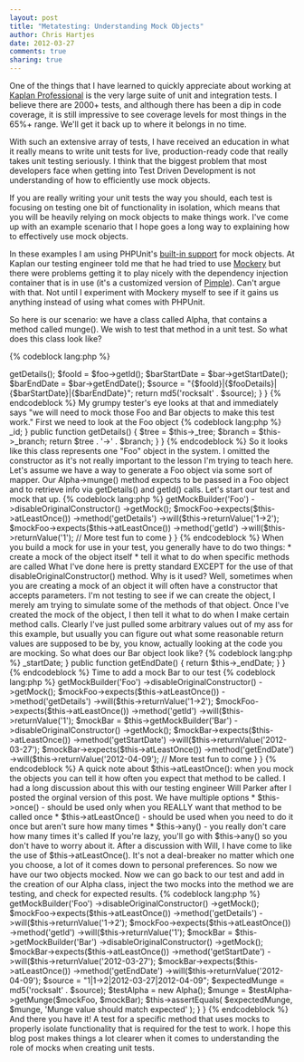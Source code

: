 ```yaml
---
layout: post
title: "Metatesting: Understanding Mock Objects" 
author: Chris Hartjes
date: 2012-03-27
comments: true 
sharing: true 
---
```

One of the things that I have learned to quickly appreciate about working at
[Kaplan Professional](http://kaplanprofessional.com) is the very large suite
of unit and integration tests. I believe there are 2000+ tests, and although
there has been a dip in code coverage, it is still impressive to see coverage
levels for most things in the 65%+ range. We'll get it back up to where it
belongs in no time.

With such an extensive array of tests, I have received an education in what
it really means to write unit tests for live, production-ready code that really
takes unit testing seriously. I think that the biggest problem that most
developers face when getting into Test Driven Development is not understanding
of how to efficiently use mock objects.

If you are really writing your unit tests the way you should, each test is
focusing on testing one bit of functionality in isolation, which means that
you will be heavily relying on mock objects to make things work. I've come
up with an example scenario that I hope goes a long way to explaining how
to effectively use mock objects.

In these examples I am using PHPUnit's [built-in support](http://www.phpunit.de/manual/3.0/en/mock-objects.html)
for mock objects. At Kaplan our testing engineer told me that he had tried to use
[Mockery](https://github.com/padraic/mockery) but there were problems getting
it to play nicely with the dependency injection container that is in use (it's
a customized version of [Pimple](http://pimple.sensiolabs.org)). Can't argue
with that. Not until I experiment with Mockery myself to see if it gains us
anything instead of using what comes with PHPUnit.

So here is our scenario: we have a class called Alpha, that contains a method
called munge(). We wish to test that method in a unit test. So what does
this class look like?

{% codeblock lang:php %}
<?php

class Alpha
{
    // Omit code showing constructor...

    public function munge(Foo $foo, Bar $bar)
    {
        $fooDetails = $foo->getDetails();
        $fooId = $foo->getId();

        $barStartDate = $bar->getStartDate();
        $barEndDate = $bar->getEndDate();

        $source = "{$fooId}|{$fooDetails}|{$barStartDate}|{$barEndDate}";
        
        return md5('rocksalt' . $source);
    }
}
{% endcodeblock %}

My grumpy tester's eye looks at that and immediately says "we will need to 
mock those Foo and Bar objects to make this test work." First we need to look
at the Foo object

{% codeblock lang:php %}
<?php
class Foo 
{
    // Omit code showing how we construct a Foo object

    public function getId()
    {
        return $this->_id;
    }

    public function getDetails()
    {
        $tree = $this->_tree;
        $branch = $this->_branch;

        return $tree . '->' . $branch;
    }
}
{% endcodeblock %}

So it looks like this class represents one "Foo" object in the system. I omitted
the constructor as it's not really important to the lesson I'm trying to teach
here. Let's assume we have a way to generate a Foo object via some sort of
mapper. 

Our Alpha->munge() method expects to be passed in a Foo object and to retrieve
info via getDetails() and getId() calls. Let's start our test and mock that up.

{% codeblock lang:php %} 
<?php
class Test extends PHPUnit_Framework_TestCase
{

    public function testAlphaMunge()
    {
        $mockFoo = $this->getMockBuilder('Foo')
            ->disableOriginalConstructor()
            ->getMock();
        $mockFoo->expects($this->atLeastOnce())
            ->method('getDetails')
            ->will($this->returnValue('1->2');
        $mockFoo->expects($this->atLeastOnce())
            ->method('getId')
            ->will($this->returnValue('1');

        // More test fun to come
    }
}
{% endcodeblock %}

When you build a mock for use in your test, you generally have to do two things:

* create a mock of the object itself
* tell it what to do when specific methods are called

What I've done here is pretty standard EXCEPT for the use of that disableOriginalConstructor()
method. Why is it used? Well, sometimes when you are creating a mock of an object
it will often have a constructor that accepts parameters. I'm not testing to see
if we can create the object, I merely am trying to simulate some of the methods
of that object.

Once I've created the mock of the object, I then tell it what
to do when I make certain method calls. Clearly I've just pulled some 
arbitrary values out of my ass for this example, but usually you can figure
out what some reasonable return values are supposed to be by, you know, actually
looking at the code you are mocking.

So what does our Bar object look like?

{% codeblock lang:php %}
<?php
class Bar
{
    // Same drill, no need to show constructor details
    
    public function getStartDate()
    {
        return $this->_startDate;
    }

    public function getEndDate()
    {
        return $this->_endDate;
    }
}
{% endcodeblock %}

Time to add a mock Bar to our test

{% codeblock lang:php %}
<?php
class Test extends PHPUnit_Framework_TestCase
{
    public function testAlphaMunge()
    {
        $mockFoo = $this->getMockBuilder('Foo')
            ->disableOriginalConstructor()
            ->getMock();
        $mockFoo->expects($this->atLeastOnce())
            ->method('getDetails')
            ->will($this->returnValue('1->2');
        $mockFoo->expects($this->atLeastOnce())
            ->method('getId')
            ->will($this->returnValue('1');

        $mockBar = $this->getMockBuilder('Bar')
            ->disableOriginalConstructor()
            ->getMock();
        $mockBar->expects($this->atLeastOnce())
            ->method('getStartDate')
            ->will($this->returnValue('2012-03-27');
        $mockBar->expects($this->atLeastOnce())
            ->method('getEndDate')
            ->will($this->returnValue('2012-04-09');

        // More test fun to come
    }
}
{% endcodeblock %}  

A quick note about $this->atLeastOnce(): when you mock the objects you can tell it
how often you expect that method to be called. I had a long discussion about this
with our testing engineer Will Parker after I posted the orginal version of this post.

We have multiple options

* $this->once() - should be used only when you REALLY want that method to be called once
* $this->atLeastOnce() - should be used when you need to do it once but aren't sure how many times
* $this->any() - you really don't care how many times it's called

If you're lazy, you'll go with $this->any() so you don't have to worry about it.
After a discussion with Will, I have come to like the use of $this->atLeastOnce().
It's not a deal-breaker no matter which one you choose, a lot of it comes down
to personal preferences.

So now we have our two objects mocked. Now we can go back to our test and
add in the creation of our Alpha class, inject the two mocks into the 
method we are testing, and check for expected results.

{% codeblock lang:php %}
<?php
class Test extends PHPUnit_Framework_TestCase
{
    public function testAlphaMunge()
    {
        $mockFoo = $this->getMockBuilder('Foo')
            ->disableOriginalConstructor()
            ->getMock();
        $mockFoo->expects($this->atLeastOnce())
            ->method('getDetails')
            ->will($this->returnValue('1->2');
        $mockFoo->expects($this->atLeastOnce())
            ->method('getId')
            ->will($this->returnValue('1');

        $mockBar = $this->getMockBuilder('Bar')
            ->disableOriginalConstructor()
            ->getMock();
        $mockBar->expects($this->atLeastOnce())
            ->method('getStartDate')
            ->will($this->returnValue('2012-03-27');
        $mockBar->expects($this->atLeastOnce())
            ->method('getEndDate')
            ->will($this->returnValue('2012-04-09');

        $source = "1|1->2|2012-03-27|2012-04-09";
        $expectedMunge = md5('rocksalt' . $source);
        
        $testAlpha = new Alpha();
        $munge = $testAlpha->getMunge($mockFoo, $mockBar);

        $this->assertEquals(
            $expectedMunge,
            $munge,
            'Munge value should match expected'
        );
    }
}
{% endcodeblock %} 

And there you have it! A test for a specific method that uses mocks to properly
isolate functionality that is required for the test to work.

I hope this blog post makes things a lot clearer when it comes to understanding
the role of mocks when creating unit tests.
